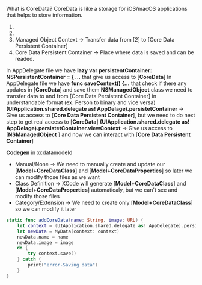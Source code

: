 What is CoreData? CoreData is like a storage for iOS/macOS applications that helps to store information.

1)
2)
3) Managed Object Context -> Transfer data from [2] to [Core Data Persistent Container]
4) Core Data Persistent Container -> Place where data is saved and can be readed.

In AppDelegate file we have **lazy var persistentContainer: NSPersistentContainer = { ...** that give us access to [**CoreData**]
In AppDelegate file we have **func saveContext() {...** that check if there any updates in [**CoreData**] and save them
**NSManagedObject** class we need to transfer data to and from [Core Data Persistent Container] in understandable format (ex. Person to binary and vice versa)
**(UIApplication.shared.delegate as! AppDelage).persistetContainer** -> Give us access to [**Core Data Persistent Container**], but we need to do next step to get real access to [**CoreData**]
**(UIApplication.shared.delegate as! AppDelage).persistetContainer.viewContext** -> Give us access to [**NSManagedObject** ] and now we can interact with [**Core Data Persistent Container**]

**Codegen** in xcdatamodeId
- Manual/None -> We need to manually create and update our [**Model+CoreDataClass**] and [**Model+CoreDataProperties**] so later we can modify those files as we want
- Class Definition -> XCode will generate [**Model+CoreDataClass**] and [**Model+CoreDataProperties**] automaticaly, but we can't see and modify those files
- Category/Extension -> We need to create only [**Model+CoreDataClass**] so we can modify it later




```swift
static func addCoreData(name: String, image: URL) {
    let context = (UIApplication.shared.delegate as! AppDelegate).persistentContainer.viewContext
    let newData = MyData(context: context)
    newData.name = name
    newData.image = image
    do {
        try context.save()
    } catch {
        print("error-Saving data")
    }
}
```

